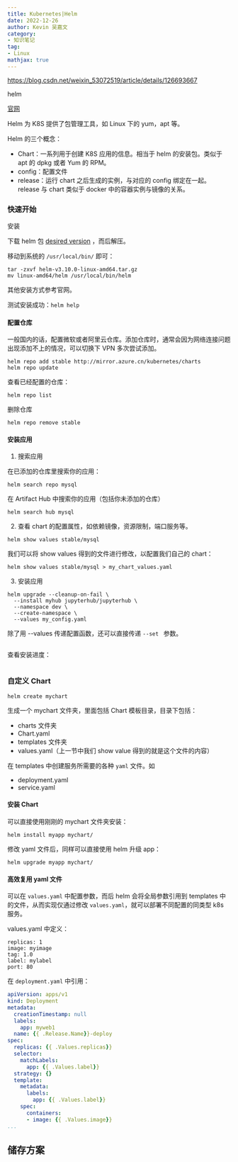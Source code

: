 ```yaml
---
title: Kubernetes|Helm
date: 2022-12-26
author: Kevin 吴嘉文
category:
- 知识笔记
tag:
- Linux
mathjax: true
---
```


https://blog.csdn.net/weixin_53072519/article/details/126693667

helm

[官网](https://helm.sh/)

Helm 为 K8S 提供了包管理工具，如 Linux 下的 yum，apt 等。

Helm 的三个概念：

+ Chart：一系列用于创建 K8S 应用的信息。相当于 helm 的安装包。类似于 apt 的 dpkg 或者 Yum 的 RPM。
+ config：配置文件
+ release：运行 chart 之后生成的实例，与对应的 config 绑定在一起。release 与 chart 类似于 docker 中的容器实例与镜像的关系。

### 快速开始

安装

下载 helm 包 [desired version](https://github.com/helm/helm/releases) ，而后解压。

移动到系统的 `/usr/local/bin/` 即可：

```shell
tar -zxvf helm-v3.10.0-linux-amd64.tar.gz
mv linux-amd64/helm /usr/local/bin/helm
```

其他安装方式参考官网。

测试安装成功：`helm help`

#### 配置仓库

一般国内的话，配置微软或者阿里云仓库。添加仓库时，通常会因为网络连接问题出现添加不上的情况，可以切换下 VPN 多次尝试添加。

```shell
helm repo add stable http://mirror.azure.cn/kubernetes/charts
helm repo update
```

查看已经配置的仓库：

```shell
helm repo list
```

删除仓库

```shell
helm repo remove stable
```

#### 安装应用

1. 搜索应用

在已添加的仓库里搜索你的应用：

```shell
helm search repo mysql
```

在 Artifact Hub 中搜索你的应用（包括你未添加的仓库）

```shell
helm search hub mysql
```

2. 查看 chart 的配置属性，如依赖镜像，资源限制，端口服务等。

```shell
helm show values stable/mysql
```

我们可以将 show values 得到的文件进行修改，以配置我们自己的 chart：

```shell
helm show values stable/mysql > my_chart_values.yaml
```

3. 安装应用

```shell
helm upgrade --cleanup-on-fail \
  --install myhub jupyterhub/jupyterhub \
  --namespace dev \
  --create-namespace \
  --values my_config.yaml
```

除了用 --values 传递配置函数，还可以直接传递 `--set ` 参数。

```shell

```

查看安装进度：

```shell
```

### 自定义 Chart

```shell
helm create mychart
```

生成一个 mychart 文件夹，里面包括 Chart 模板目录，目录下包括：

+ charts 文件夹
+ Chart.yaml
+ templates 文件夹
+ values.yaml（上一节中我们 show value 得到的就是这个文件的内容）

在 templates 中创建服务所需要的各种 `yaml` 文件。如

+ deployment.yaml
+ service.yaml

#### 安装 Chart

可以直接使用刚刚的 mychart 文件夹安装：

```shell
helm install myapp mychart/
```

修改 yaml 文件后，同样可以直接使用 helm 升级 app：

```shell
helm upgrade myapp mychart/
```

#### 高效复用 yaml 文件

可以在 `values.yaml` 中配置参数，而后 helm 会将全局参数引用到 templates 中的文件，从而实现仅通过修改 `values.yaml`，就可以部署不同配置的同类型 k8s 服务。

values.yaml 中定义：

```shell
replicas: 1
image: myimage
tag: 1.0
label: mylabel
port: 80
```

在 `deployment.yaml` 中引用：

```yaml
apiVersion: apps/v1
kind: Deployment
metadata:
  creationTimestamp: null
  labels:
    app: myweb1
  name: {{ .Release.Name}}-deploy
spec:
  replicas: {{ .Values.replicas}}
  selector:
    matchLabels:
      app: {{ .Values.label}}
  strategy: {}
  template:
    metadata:
      labels:
        app: {{ .Values.label}}
    spec:
      containers:
      - image: {{ .Values.image}}
...
```



## 储存方案



